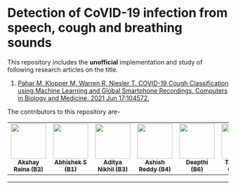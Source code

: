 # Detection of CoVID-19 infection from speech, cough and breathing sounds

This repository includes the **unofficial** implementation and study of following research articles on the title.
1. [Pahar M, Klopper M, Warren R, Niesler T. COVID-19 Cough Classification using Machine Learning and Global Smartphone Recordings. Computers in Biology and Medicine. 2021 Jun 17:104572.](https://www.sciencedirect.com/science/article/pii/S0010482521003668)

The contributors to this repository are-

<table>
  <tr>
<td align="center"><a href="https://github.com/raina-akshay"><img src="https://avatars.githubusercontent.com/u/65475383?v=4" width="80px;" alt=""/><br /><sub><b>Akshay Raina (B2)</b></sub></a></td>
<td align="center"><a href="https://github.com/abhisheks008"><img src="https://avatars.githubusercontent.com/u/68724349?v=4" width="80px;" alt=""/><br /><sub><b>Abhishek S (B1)</b></sub></a></td>
<td align="center"><a href="https://github.com/AdityaNikhil"><img src="https://avatars.githubusercontent.com/u/56998032?v=4" width="80px;" alt=""/><br /><sub><b>Aditya Nikhil (B3)</b></sub></a></td>
<td align="center"><a href="https://github.com/ashish-reddy-20-08"><img src="https://avatars.githubusercontent.com/u/42696167?v=4" width="80px;" alt=""/><br /><sub><b>Ashish Reddy (B4)</b></sub></a></td>
<td align="center"><a href="https://github.com/deepthi1107"><img src="https://avatars.githubusercontent.com/u/30996989?v=4" width="80px;" alt=""/><br /><sub><b>Deepthi (B6)</b></sub></a></td>    
<td align="center"><a href="https://github.com/tavneetgill"><img src="https://avatars.githubusercontent.com/u/62825399?v=4" width="80px;" alt=""/><br /><sub><b>Tavneet K Gill (B6)</b></sub></a></td>           
<td align="center"><a href="https://github.com/sannamir"><img src="https://avatars.githubusercontent.com/u/62825399?v=4" width="80px;" alt=""/><br /><sub><b>Sanna S (B6)</b></sub></a></td>           
<td align="center"><a href="https://github.com/divya-chhoriya"><img src="https://avatars.githubusercontent.com/u/62825399?v=4" width="80px;" alt=""/><br /><sub><b>Divuya C (B6)</b></sub></a></td>           
<td align="center"><a href="https://github.com/mimansa-sardhalia"><img src="https://avatars.githubusercontent.com/u/72389408?v=4" width="80px;" alt=""/><br /><sub><b>Mimansa S (B5)</b></sub></a></td> 
</tr>
   </table>
</div>

*******************************************************************
